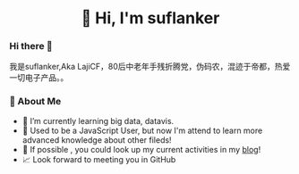 <h1 align="center">👋 Hi, I'm suflanker</h1>

### Hi there 👋

我是suflanker,Aka LajiCF，80后中老年手残折腾党，伪码农，混迹于帝都，热爱一切电子产品。。

### 👦 About Me 

- 🌱 I’m currently learning big data, datavis.
- 🤔 Used to be a JavaScript User, but now I'm attend to learn more advanced knowledge about other fileds!
- 🎉 If possible , you could look up my current activities in my [blog](https://blog.suflanker.com)!
- 📈 Look forward to meeting you in GitHub

